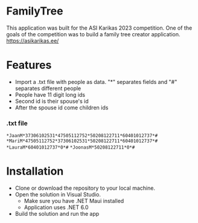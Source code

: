 # FamilyTree
This application was built for the ASI Karikas 2023 competition. One of the goals of the competition was to build a family tree creator application. https://asikarikas.ee/

# Features
* Import a .txt file with people as data. "*" separates fields and "#" separates different people
* People have 11 digit long ids
* Second id is their spouse's id
* After the spouse id come children ids
### .txt file
`*JaanM*37306102531*47505112752*50208122711*60401012737*#`
`*MariM*47505112752*37306102531*50208122711*60401012737*#`
`*LauraM*60401012737*0*#`
`*JoonasM*50208122711*0*#`

# Installation

* Clone or download the repository to your local machine.
* Open the solution in Visual Studio.
  * Make sure you have .NET Maui installed
  * Application uses .NET 6.0
* Build the solution and run the app
